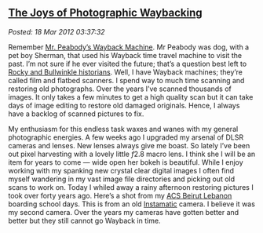 [The Joys of Photographic
Waybacking](http://bakerjd99.wordpress.com/2012/03/17/the-joys-of-photographic-waybacking/)
---------------------------------------------------------------------------------------------------------------------

*Posted: 18 Mar 2012 03:37:32*

Remember [Mr. Peabody’s Wayback
Machine](http://www.youtube.com/watch?v=Kkqn7O1lHFI). Mr Peabody was
dog, with a pet boy Sherman, that used his Wayback time travel machine
to visit the past. I’m not sure if he ever visited the future; that’s a
question best left to [Rocky and Bullwinkle
historians](http://www.berkeleyside.com/2009/12/22/berkeley-history-rocky-and-bullwinkle/).
Well, I have Wayback machines; they’re called film and flatbed scanners.
I spend way to much time scanning and restoring old photographs. Over
the years I’ve scanned thousands of images. It only takes a few minutes
to get a high quality scan but it can take days of image editing to
restore old damaged originals. Hence, I always have a backlog of scanned
pictures to fix.

My enthusiasm for this endless task waxes and wanes with my general
photographic energies. A few weeks ago I upgraded my arsenal of DLSR
cameras and lenses. New lenses always give me boast. So lately I’ve been
out pixel harvesting with a lovely little $f$2.8 macro lens. I think she
I will be an item for years to come — wide open her bokeh is beautiful.
While I enjoy working with my spanking new crystal clear digital images
I often find myself wandering in my vast image file directories and picking
out old scans to work on. Today I whiled away a rainy afternoon
restoring pictures I took over forty years ago. Here’s a shot from my
[ACS Beirut
Lebanon](http://en.wikipedia.org/wiki/American\_Community\_School\_at\_Beirut)
boarding school days. This is from an old
[Instamatic](http://camerapedia.wikia.com/wiki/Instamatic) camera. I
believe it was my second camera. Over the years my cameras have gotten
better and better but they still cannot go Wayback in time.
